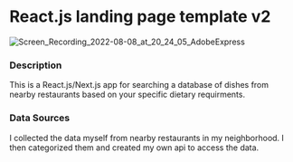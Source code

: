 # React.js landing page template v2

<!-- ## <a href="https://youtu.be/H8GN2Uxk-Ww"> LIVE DEMO</a> -->


![Screen_Recording_2022-08-08_at_20_24_05_AdobeExpress](https://user-images.githubusercontent.com/82320254/183505479-5111a32c-008c-4345-a19b-d4f9ebfb74e7.gif)

### Description

This is a React.js/Next.js app for searching a database of dishes from nearby restaurants based on your specific dietary requirments.

### Data Sources

I collected the data myself from nearby restaurants in my neighborhood. I then categorized them and created my own api to access the data.
